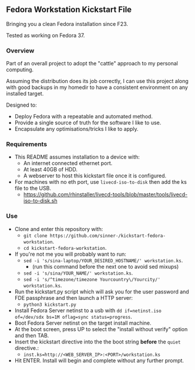 ## Fedora Workstation Kickstart File

Bringing you a clean Fedora installation since F23.

Tested as working on Fedora 37.

### Overview

Part of an overall project to adopt the "cattle" approach to my personal computing.

Assuming the distribution does its job correctly, I can use this project along with
good backups in my homedir to have a consistent environment on any installed target.

Designed to:

* Deploy Fedora with a repeatable and automated method.
* Provide a single source of truth for the software I like to use.
* Encapsulate any optimisations/tricks I like to apply.

### Requirements
* This README assumes installation to a device with:
  * An internet connected ethernet port.
  * At least 40GB of HDD.
  * A webserver to host this kickstart file once it is configured.
* For machines with no eth port, use `livecd-iso-to-disk` then add the ks file to the USB.
  * https://github.com/rhinstaller/livecd-tools/blob/master/tools/livecd-iso-to-disk.sh

### Use
* Clone and enter this repository with:
  * `git clone https://github.com/sinner-/kickstart-fedora-workstation`.
  * `cd kickstart-fedora-workstation`.
* If you're not me you will probably want to run:
  * `sed -i 's/sina-laptop/YOUR_DESIRED_HOSTNAME/' workstation.ks`.
    * (run this command before the next one to avoid sed mixups)
  * `sed -i 's/sina/YOUR_NAME/' workstation.ks`.
  * `sed -i 's/^timezone/timezone Yourcountry\/Yourcity/' workstation.ks`.
* Run the kickstart.py script which will ask you for the user password and FDE passphrase and then launch a HTTP server:
  * `python3 kickstart.py`
* Install Fedora Server netinst to a usb with `dd if=netinst.iso of=/dev/sdx bs=1M oflag=sync status=progress`.
* Boot Fedora Server netinst on the target install machine.
* At the boot screen, press UP to select the "install without verify" option and then TAB.
* Insert the kickstart directive into the the boot string **before** the `quiet` directive.:
  * `inst.ks=http://<WEB_SERVER_IP>:<PORT>/workstation.ks`
* Hit ENTER. Install will begin and complete without any further prompt.
